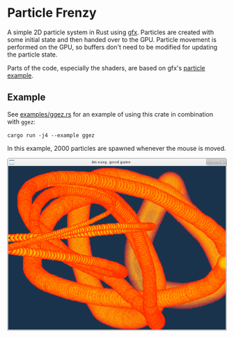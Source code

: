 # Particle Frenzy
A simple 2D particle system in Rust using [gfx](https://github.com/gfx-rs/gfx). Particles are created with some initial state and then handed over to the GPU. Particle movement is performed on the GPU, so buffers don't need to be modified for updating the particle state.

Parts of the code, especially the shaders, are based on gfx's [particle example](https://github.com/gfx-rs/gfx/tree/v0.17/examples/particle).

## Example
See [examples/ggez.rs](examples/ggez.rs) for an example of using this crate in combination with `ggez`:
```text
cargo run -j4 --example ggez
```
In this example, 2000 particles are spawned whenever the mouse is moved.

![screenshot](examples/ggez.png)
